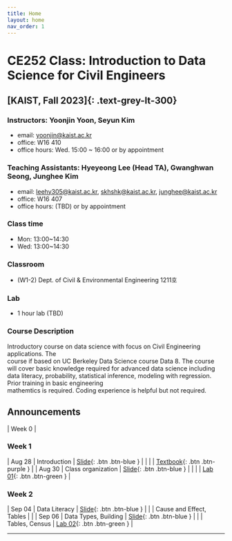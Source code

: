 ```yaml
---
title: Home
layout: home
nav_order: 1
---
```


# **CE252 Class: Introduction to Data Science for Civil Engineers**
## [KAIST, Fall 2023]{: .text-grey-lt-300}

### Instructors: Yoonjin Yoon, Seyun Kim
- email: yoonjin@kaist.ac.kr
- office: W16 410
- office hours: Wed. 15:00 ~ 16:00 or by appointment

### Teaching Assistants: Hyeyeong Lee (Head TA), Gwanghwan Seong, Junghee Kim
- email: leehy305@kaist.ac.kr, skhshk@kaist.ac.kr, junghee@kaist.ac.kr
- office: W16 407
- office hours: (TBD) or by appointment

### Class time
 - Mon: 13:00~14:30
 - Wed: 13:00~14:30


### Classroom
  - (W1-2) Dept. of Civil & Environmental Engineering 1211호


### Lab
 - 1 hour lab (TBD)


### Course	Description

Introductory	 course	 on	 data science	with	 focus	 on	Civil	 Engineering	applications.	 The	
course	if	based	on	UC	Berkeley	Data	Science	course	Data	8.	The	course	will	cover	basic
knowledge	 required	 for	 advanced data	 science	 including data	 literacy, probability,	
statistical inference,	 modeling	 with	 regression.	 Prior	 training	 in	 basic	 engineering	
mathemtics is	required.	Coding	experience is helpful	but	not	required.



## Announcements

| Week 0     |



### Week 1

| Aug 28     | Introduction              | [Slide](https://docs.google.com/presentation/d/1JH9mf-DmNgxgPbPEeUceDfpC8UEKxIC3ly7QS_4_1oI/edit#slide=id.g610d9f86d0_0_5){: .btn .btn-blue }         |
|            |                               | [Textbook](https://drive.google.com/file/d/16fcSSeWqr_ERq6-mJACPq145Ex77emAn/view){: .btn .btn-purple }     |
| Aug 30     | Class organization        | [Slide](https://docs.google.com/presentation/d/1JH9mf-DmNgxgPbPEeUceDfpC8UEKxIC3ly7QS_4_1oI/edit#slide=id.g610d9f86d0_0_5){: .btn .btn-blue }         |
|            |                               | [Lab 01](https://drive.google.com/file/d/16fcSSeWqr_ERq6-mJACPq145Ex77emAn/view){: .btn .btn-green }       |


### Week 2

| Sep 04     | Data Literacy             | [Slide](https://docs.google.com/presentation/d/1JH9mf-DmNgxgPbPEeUceDfpC8UEKxIC3ly7QS_4_1oI/edit#slide=id.g610d9f86d0_0_5){: .btn .btn-blue }         |
|            | Cause and Effect, Tables  |     |
| Sep 06     | Data Types, Building      | [Slide](https://docs.google.com/presentation/d/1JH9mf-DmNgxgPbPEeUceDfpC8UEKxIC3ly7QS_4_1oI/edit#slide=id.g610d9f86d0_0_5){: .btn .btn-blue }         |
|            | Tables, Census            | [Lab 02](https://drive.google.com/file/d/16fcSSeWqr_ERq6-mJACPq145Ex77emAn/view){: .btn .btn-green }       |




----

[^1]: [It can take up to 10 minutes for changes to your site to publish after you push the changes to GitHub](https://docs.github.com/en/pages/setting-up-a-github-pages-site-with-jekyll/creating-a-github-pages-site-with-jekyll#creating-your-site).

[Just the Docs]: https://just-the-docs.github.io/just-the-docs/
[GitHub Pages]: https://docs.github.com/en/pages
[README]: https://github.com/just-the-docs/just-the-docs-template/blob/main/README.md
[Jekyll]: https://jekyllrb.com
[GitHub Pages / Actions workflow]: https://github.blog/changelog/2022-07-27-github-pages-custom-github-actions-workflows-beta/
[use this template]: https://github.com/just-the-docs/just-the-docs-template/generate
